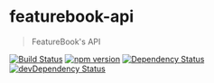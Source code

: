 # featurebook-api

> FeatureBook's API

[![Build Status](https://travis-ci.org/SOFTWARE-CLINIC/featurebook-api.svg?branch=master)](https://travis-ci.org/SOFTWARE-CLINIC/featurebook-api)
[![npm version](https://badge.fury.io/js/featurebook-api.svg)](https://badge.fury.io/js/featurebook-api)
[![Dependency Status](https://david-dm.org/SOFTWARE-CLINIC/featurebook-api.svg)](https://david-dm.org/SOFTWARE-CLINIC/featurebook-api)
[![devDependency Status](https://david-dm.org/SOFTWARE-CLINIC/featurebook-api/dev-status.svg)](https://david-dm.org/SOFTWARE-CLINIC/featurebook-api#info=devDependencies)
